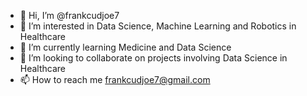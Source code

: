 - 👋 Hi, I’m @frankcudjoe7
- 👀 I’m interested in Data Science, Machine Learning and Robotics in Healthcare
- 🌱 I’m currently learning Medicine and Data Science
- 💞️ I’m looking to collaborate on projects involving Data Science in Healthcare
- 📫 How to reach me frankcudjoe7@gmail.com

<!---
frankcudjoe7/frankcudjoe7 is a ✨ special ✨ repository because its `README.md` (this file) appears on your GitHub profile.
You can click the Preview link to take a look at your changes.
--->
